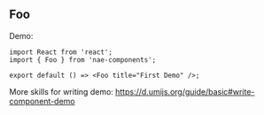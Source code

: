 
## Foo

Demo:

```tsx
import React from 'react';
import { Foo } from 'nae-components';

export default () => <Foo title="First Demo" />;
```

More skills for writing demo: https://d.umijs.org/guide/basic#write-component-demo
